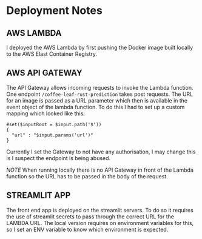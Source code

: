 # Deployment Notes

## AWS LAMBDA

I deployed the AWS Lambda by first pushing the Docker image built locally to the AWS Elast Container Registry. 


## AWS API GATEWAY

The API Gateway allows incoming requests to invoke the Lambda function. One endpoint `/coffee-leaf-rust-prediction` takes post requests. The URL for an image is passed as a URL parameter which then is available in the event object of the lambda function. To do this I had to set up a custom mapping which looked like this:

```
#set($inputRoot = $input.path('$'))
{
  "url" : "$input.params('url')"
}
```

Currently I set the Gateway to not have any authorisation, I may change this is I suspect the endpoint is being abused.

*NOTE* When running locally there is no API Gateway in front of the Lambda function so the URL has to be passed in the body of the request.

## STREAMLIT APP

The front end app is deployed on the streamlit servers. To do so it requires the use of streamlit secrets to pass through the correct URL for the LAMBDA URL. The local version requires on environment variables for this, so I set an ENV variable to know which environment is expected.